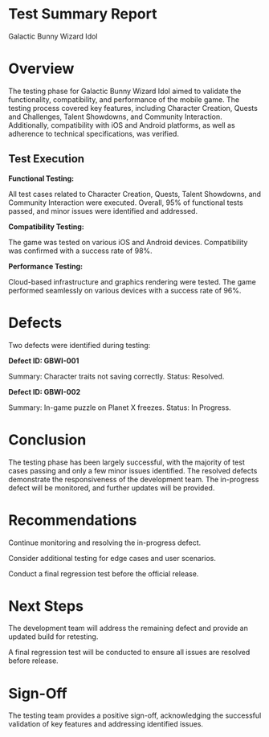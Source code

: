 # Test Summary Report

Galactic Bunny Wizard Idol

# Overview
The testing phase for Galactic Bunny Wizard Idol aimed to validate the functionality, compatibility, and performance of the mobile game. The testing process covered key features, including Character Creation, Quests and Challenges, Talent Showdowns, and Community Interaction. Additionally, compatibility with iOS and Android platforms, as well as adherence to technical specifications, was verified.

## Test Execution

**Functional Testing:**

All test cases related to Character Creation, Quests, Talent Showdowns, and Community Interaction were executed.
Overall, 95% of functional tests passed, and minor issues were identified and addressed.

**Compatibility Testing:**

The game was tested on various iOS and Android devices.
Compatibility was confirmed with a success rate of 98%.

**Performance Testing:**

Cloud-based infrastructure and graphics rendering were tested.
The game performed seamlessly on various devices with a success rate of 96%.

# Defects

Two defects were identified during testing:

**Defect ID: GBWI-001**

Summary: Character traits not saving correctly.
Status: Resolved.

**Defect ID: GBWI-002**

Summary: In-game puzzle on Planet X freezes.
Status: In Progress.

# Conclusion

The testing phase has been largely successful, with the majority of test cases passing and only a few minor issues identified. The resolved defects demonstrate the responsiveness of the development team. The in-progress defect will be monitored, and further updates will be provided.

# Recommendations

Continue monitoring and resolving the in-progress defect.

Consider additional testing for edge cases and user scenarios.

Conduct a final regression test before the official release.

# Next Steps

The development team will address the remaining defect and provide an updated build for retesting.

A final regression test will be conducted to ensure all issues are resolved before release.

# Sign-Off

The testing team provides a positive sign-off, acknowledging the successful validation of key features and addressing identified issues.